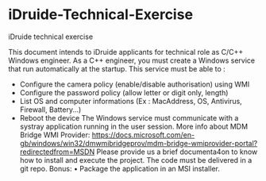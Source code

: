 # iDruide-Technical-Exercise
iDruide technical exercise

This document intends to iDruide applicants for technical role as C/C++ Windows engineer.
As a C++ engineer, you must create a Windows service that run automatically at the startup.
This service must be able to :
- Configure the camera policy (enable/disable authorisation) using WMI
- Configure the password policy (allow letter or digit only, length)
- List OS and computer informations (Ex : MacAddress, OS, Antivirus, Firewall, Battery...)
- Reboot the device
The Windows service must communicate with a systray application running in the user
session.
More info about MDM Bridge WMI Provider:
https://docs.microsoft.com/en-gb/windows/win32/dmwmibridgeprov/mdm-bridge-wmiprovider-portal?redirectedfrom=MSDN
Please provide us a brief documenta4on to know how to install and execute the project.
The code must be delivered in a git repo.
Bonus:
• Package the application in an MSI installer.
